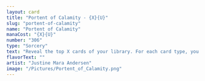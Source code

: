 ```yaml
---
layout: card
title: "Portent of Calamity - {X}{U}"
slug: "portent-of-calamity"
name: "Portent of Calamity"
manaCost: "{X}{U}"
number: "306"
type: "Sorcery"
text: "Reveal the top X cards of your library. For each card type, you may exile a card of that type from among them. Put the rest into your graveyard. You may cast a spell from among the exiled cards without paying its mana cost if you exiled four or more cards this way. Then put the rest of the exiled cards into your hand."
flavorText: ""
artist: "Justine Mara Andersen"
image: "/Pictures/Portent_of_Calamity.png"
---
```


